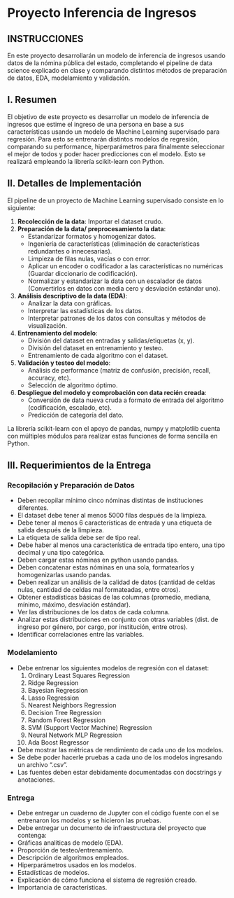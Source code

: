# Proyecto Inferencia de Ingresos

## INSTRUCCIONES

En este proyecto desarrollarán un modelo de inferencia de ingresos usando datos de la nómina pública del estado, completando el pipeline de data science explicado en clase y comparando distintos métodos de preparación de datos, EDA, modelamiento y validación.

## I. Resumen

El objetivo de este proyecto es desarrollar un modelo de inferencia de ingresos que estime el ingreso de una persona en base a sus características usando un modelo de Machine Learning supervisado para regresión. Para esto se entrenarán distintos modelos de regresión, comparando su performance, hiperparámetros para finalmente seleccionar el mejor de todos y poder hacer predicciones con el modelo. Esto se realizará empleando la librería scikit-learn con Python.

## II. Detalles de Implementación

El pipeline de un proyecto de Machine Learning supervisado consiste en lo siguiente:

1. **Recolección de la data**: Importar el dataset crudo.
2. **Preparación de la data/ preprocesamiento la data**:
   - Estandarizar formatos y homogenizar datos.
   - Ingeniería de características (eliminación de características redundantes o innecesarias).
   - Limpieza de filas nulas, vacías o con error.
   - Aplicar un encoder o codificador a las características no numéricas (Guardar diccionario de codificación).
   - Normalizar y estandarizar la data con un escalador de datos (Convertirlos en datos con media cero y desviación estándar uno).
3. **Análisis descriptivo de la data (EDA)**:
   - Analizar la data con gráficas.
   - Interpretar las estadísticas de los datos.
   - Interpretar patrones de los datos con consultas y métodos de visualización.
4. **Entrenamiento del modelo**:
   - División del dataset en entradas y salidas/etiquetas (x, y).
   - División del dataset en entrenamiento y testeo.
   - Entrenamiento de cada algoritmo con el dataset.
5. **Validación y testeo del modelo**:
   - Análisis de performance (matriz de confusión, precisión, recall, accuracy, etc).
   - Selección de algoritmo óptimo.
6. **Despliegue del modelo y comprobación con data recién creada**:
   - Conversión de data nueva cruda a formato de entrada del algoritmo (codificación, escalado, etc).
   - Predicción de categoría del dato.

La librería scikit-learn con el apoyo de pandas, numpy y matplotlib cuenta con múltiples módulos para realizar estas funciones de forma sencilla en Python.

## III. Requerimientos de la Entrega

### Recopilación y Preparación de Datos

- Deben recopilar mínimo cinco nóminas distintas de instituciones diferentes.
- El dataset debe tener al menos 5000 filas después de la limpieza.
- Debe tener al menos 6 características de entrada y una etiqueta de salida después de la limpieza.
- La etiqueta de salida debe ser de tipo real.
- Debe haber al menos una característica de entrada tipo entero, una tipo decimal y una tipo categórica.
- Deben cargar estas nóminas en python usando pandas.
- Deben concatenar estas nóminas en una sola, formatearlos y homogenizarlas usando pandas.
- Deben realizar un análisis de la calidad de datos (cantidad de celdas nulas, cantidad de celdas mal formateadas, entre otros).
- Obtener estadísticas básicas de las columnas (promedio, mediana, mínimo, máximo, desviación estándar).
- Ver las distribuciones de los datos de cada columna.
- Analizar estas distribuciones en conjunto con otras variables (dist. de ingreso por género, por cargo, por institución, entre otros).
- Identificar correlaciones entre las variables.

### Modelamiento

- Debe entrenar los siguientes modelos de regresión con el dataset:
  1. Ordinary Least Squares Regression
  2. Ridge Regression
  3. Bayesian Regression
  4. Lasso Regression
  5. Nearest Neighbors Regression
  6. Decision Tree Regression
  7. Random Forest Regression
  8. SVM (Support Vector Machine) Regression
  9. Neural Network MLP Regression
  10. Ada Boost Regressor
- Debe mostrar las métricas de rendimiento de cada uno de los modelos.
- Se debe poder hacerle pruebas a cada uno de los modelos ingresando un archivo “.csv”.
- Las fuentes deben estar debidamente documentadas con docstrings y anotaciones.

### Entrega

- Debe entregar un cuaderno de Jupyter con el código fuente con el se entrenaron los modelos y se hicieron las pruebas.
- Debe entregar un documento de infraestructura del proyecto que contenga:
 - Gráficas analíticas de modelo (EDA).
 - Proporción de testeo/entrenamiento.
 - Descripción de algoritmos empleados.
 - Hiperparámetros usados en los modelos.
 - Estadísticas de modelos.
 - Explicación de cómo funciona el sistema de regresión creado.
 - Importancia de características.
